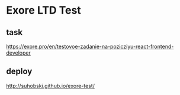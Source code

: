 # Exore LTD Test

## task

https://exore.pro/en/testovoe-zadanie-na-pozicziyu-react-frontend-developer

## deploy

http://suhobski.github.io/exore-test/
